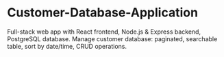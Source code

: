 # Customer-Database-Application
Full-stack web app with React frontend, Node.js &amp; Express backend, PostgreSQL database. Manage customer database: paginated, searchable table, sort by date/time, CRUD operations.
